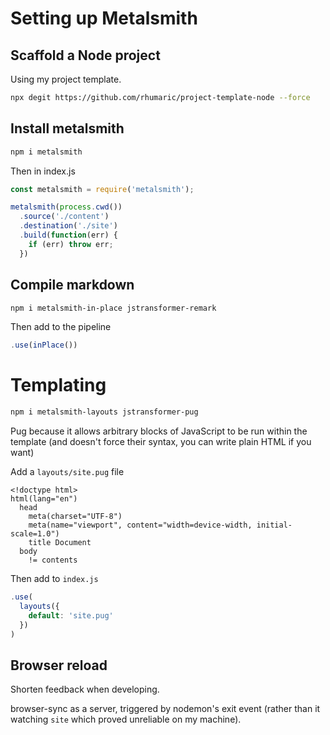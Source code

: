 Setting up Metalsmith
===

Scaffold a Node project
---

Using my project template.

```sh
npx degit https://github.com/rhumaric/project-template-node --force
```

Install metalsmith
---

```sh
npm i metalsmith
```

Then in index.js

```js
const metalsmith = require('metalsmith');

metalsmith(process.cwd())
  .source('./content')
  .destination('./site')
  .build(function(err) {
    if (err) throw err;
  })
```

Compile markdown
---

```sh
npm i metalsmith-in-place jstransformer-remark
```

Then add to the pipeline

```js
.use(inPlace())
```

Templating
===

```sh
npm i metalsmith-layouts jstransformer-pug
```

Pug because it allows arbitrary blocks of JavaScript to be run within the template (and doesn't force their syntax, you can write plain HTML if you want)

Add a `layouts/site.pug` file

```pug
<!doctype html>
html(lang="en")
  head
    meta(charset="UTF-8")
    meta(name="viewport", content="width=device-width, initial-scale=1.0")
    title Document
  body
    != contents

```

Then add to `index.js`

```js
.use(
  layouts({
    default: 'site.pug'
  })
)
```

Browser reload
---

Shorten feedback when developing.

browser-sync as a server, triggered by nodemon's exit event (rather than it watching `site` which proved unreliable on my machine).
